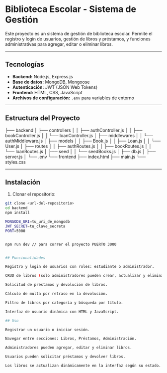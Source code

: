 # Biblioteca Escolar - Sistema de Gestión

Este proyecto es un sistema de gestión de biblioteca escolar. Permite el registro y login de usuarios, gestión de libros y préstamos, y funciones administrativas para agregar, editar o eliminar libros.

---

## Tecnologías

- **Backend:** Node.js, Express.js
- **Base de datos:** MongoDB, Mongoose
- **Autenticación:** JWT (JSON Web Tokens)
- **Frontend:** HTML, CSS, JavaScript
- **Archivos de configuración:** `.env` para variables de entorno

---

## Estructura del Proyecto

├── backend
│ ├── controllers
│ │ ├── authController.js
│ │ ├── bookController.js
│ │ └── loanController.js
│ ├── middlewares
│ │ └── authMiddleware.js
│ ├── models
│ │ ├── Book.js
│ │ ├── Loan.js
│ │ └── User.js
│ ├── routes
│ │ ├── authRoutes.js
│ │ ├── bookRoutes.js
│ │ └── loanRoutes.js
│ ├── seed
│ │ └── seedBooks.js
│ ├── db.js
│ ├── server.js
│ └── .env
└── frontend
├── index.html
├── main.js
└── styles.css


---

## Instalación

1. Clonar el repositorio:

```bash
git clone <url-del-repositorio>
cd backend
npm install

MONGODB_URI=tu_uri_de_mongodb
JWT_SECRET=tu_clave_secreta
PORT=5000


npm run dev // para correr el proyecto PUERTO 3000


## Funcionalidades

Registro y login de usuarios con roles: estudiante o administrador.

CRUD de libros (solo administradores pueden crear, actualizar y eliminar).

Solicitud de préstamos y devolución de libros.

Cálculo de multa por retraso en la devolución.

Filtro de libros por categoría y búsqueda por título.

Interfaz de usuario dinámica con HTML y JavaScript.

## Uso

Registrar un usuario o iniciar sesión.

Navegar entre secciones: Libros, Préstamos, Administración.

Administradores pueden agregar, editar y eliminar libros.

Usuarios pueden solicitar préstamos y devolver libros.

Los libros se actualizan dinámicamente en la interfaz según su estado.
